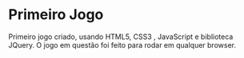 # Primeiro Jogo
Primeiro jogo criado, usando HTML5, CSS3 , JavaScript e biblioteca JQuery. 
O jogo em questão foi feito para rodar em qualquer browser.
